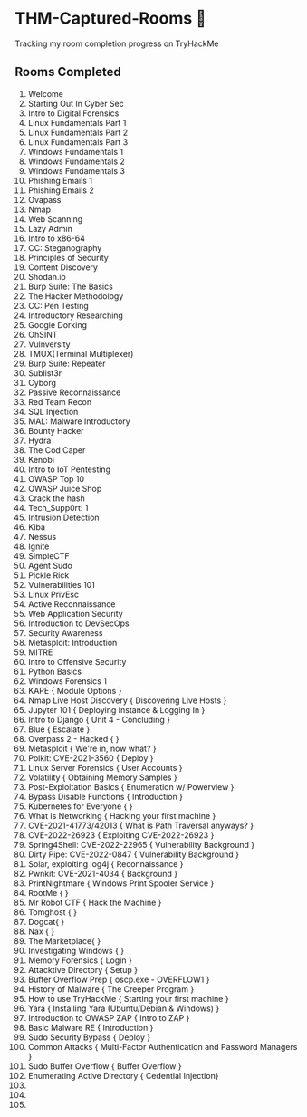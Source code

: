 # THM-Captured-Rooms 🚩
Tracking my room completion progress on TryHackMe 


## Rooms Completed 

1. Welcome
2. Starting Out In Cyber Sec
3. Intro to Digital Forensics
4. Linux Fundamentals Part 1 
5. Linux Fundamentals Part 2
6. Linux Fundamentals Part 3
7. Windows Fundamentals 1
8. Windows Fundamentals 2
9. Windows Fundamentals 3
10. Phishing Emails 1
11. Phishing Emails 2
12. Ovapass
13. Nmap
14. Web Scanning
15. Lazy Admin
16. Intro to x86-64
17. CC: Steganography
18. Principles of Security
19. Content Discovery
20. Shodan.io
21. Burp Suite: The Basics
22. The Hacker Methodology
23. CC: Pen Testing
24. Introductory Researching
25. Google Dorking
26. OhSINT
27. Vulnversity
28. TMUX(Terminal Multiplexer)
29. Burp Suite: Repeater
30. Sublist3r
31. Cyborg
32. Passive Reconnaissance
33. Red Team Recon
34. SQL Injection
35. MAL: Malware Introductory
36. Bounty Hacker
37. Hydra
38. The Cod Caper
39. Kenobi
40. Intro to IoT Pentesting
41. OWASP Top 10
42. OWASP Juice Shop
43. Crack the hash
44. Tech_Supp0rt: 1
45. Intrusion Detection
46. Kiba
47. Nessus
48. Ignite 
49. SimpleCTF
50. Agent Sudo
51. Pickle Rick 
52. Vulnerabilities 101
53. Linux PrivEsc
54. Active Reconnaissance
55. Web Application Security
56. Introduction to DevSecOps
57. Security Awareness 
58. Metasploit: Introduction
59. MITRE
60. Intro to Offensive Security
61. Python Basics
62. Windows Forensics 1 
63. KAPE { Module Options }
64. Nmap Live Host Discovery { Discovering Live Hosts }
65. Jupyter 101 { Deploying Instance & Logging In }
66. Intro to Django { Unit 4 - Concluding }
67. Blue { Escalate }
68. Overpass 2 - Hacked {  }
69. Metasploit { We're in, now what? }
70. Polkit: CVE-2021-3560 { Deploy }
71. Linux Server Forensics { User Accounts }
72. Volatility { Obtaining Memory Samples }
73. Post-Exploitation Basics { Enumeration w/ Powerview }
74. Bypass Disable Functions { Introduction }
75. Kubernetes for Everyone { }
76. What is Networking { Hacking your first machine }
77. CVE-2021-41773/42013 { What is Path Traversal anyways? }
78. CVE-2022-26923 { Exploiting CVE-2022-26923 }
79. Spring4Shell: CVE-2022-22965 { Vulnerability Background }
80. Dirty Pipe: CVE-2022-0847 { Vulnerability Background }
81. Solar, exploiting log4j { Reconnaissance }
82. Pwnkit: CVE-2021-4034 { Background }
83. PrintNightmare { Windows Print Spooler Service }
84. RootMe {  }
85. Mr Robot CTF { Hack the Machine }
86. Tomghost {  }
87. Dogcat{  }
88. Nax {  }
89. The Marketplace{  }
90. Investigating Windows {  }
91. Memory Forensics { Login }
92. Attacktive Directory { Setup }
93. Buffer Overflow Prep { oscp.exe - OVERFLOW1 }
94. History of Malware { The Creeper Program }
95. How to use TryHackMe { Starting your first machine }
96. Yara {  Installing Yara (Ubuntu/Debian & Windows) }
97. Introduction to OWASP ZAP { Intro to ZAP }
98. Basic Malware RE { Introduction }
99. Sudo Security Bypass { Deploy }
100. Common Attacks { Multi-Factor Authentication and Password Managers }
101. Sudo Buffer Overflow { Buffer Overflow }
102. Enumerating Active Directory { Cedential Injection}
103. 
104. 
105. 
 


